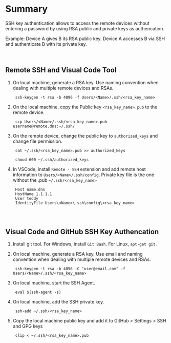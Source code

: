 # Summary

SSH key authentication allows to access the remote devices without entering a password by using RSA public and private keys as authencation.

Example: Device A gives B its RSA public key. Device A accesses B via SSH and authenticate B with its private key.

</br>

## Remote SSH and Visual Code Tool

1. On local machine, generate a RSA key. Use naming convention when dealing with multiple remote devices and RSAs.

        ssh-keygen -t rsa -b 4096 -f Users/<Name>/.ssh/<rsa_key_name>

2. On the local machine, copy the Public key `<rsa_key_name>.pub` to the remote device.

        scp Users/<Name>/.ssh/<rsa_key_name>.pub username@remote.dns:~/.ssh/

3. On the remote device, change the public key to `authorized_keys` and change file permission.

        cat ~/.ssh/<rsa_key_name>.pub >> authorized_keys

        chmod 600 ~/.ssh/authorized_keys

4. In VSCode, install `Remote - SSH` extension and add remote host information to `Users/<Name>/.ssh/config`. Private key file is the one without the .pub `~/.ssh/<rsa_key_name>`


        Host name.dns
        HostName 1.1.1.1
        User teddy
        IdentityFile Users\<Name>\.ssh\config\<rsa_key_name>

</br>

#

## Visual Code and GitHub SSH Key Authencation

1. Install git tool. For Windows, install `Git Bash`. For Linux, `apt-get git`.

2. On local machine, generate a RSA key. Use email and naming convention when dealing with multiple remote devices and RSAs.

        ssh-keygen -t rsa -b 4096 -C "user@email.com" -f Users/<Name>/.ssh/<rsa_key_name>

3. On local machine, start the SSH Agent.

        eval $(ssh-agent -s)

4. On local machine, add the SSH private key.

        ssh-add ~/.ssh/<rsa_key_name>

5. Copy the local machine public key and add it to GitHub > Settings > SSH and GPG keys

        clip < ~/.ssh/<rsa_key_name>.pub

#
